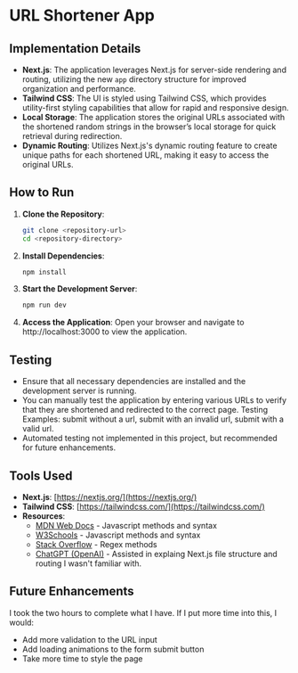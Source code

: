 # URL Shortener App

## Implementation Details

- **Next.js**: The application leverages Next.js for server-side rendering and routing, utilizing the new `app` directory structure for improved organization and performance.
- **Tailwind CSS**: The UI is styled using Tailwind CSS, which provides utility-first styling capabilities that allow for rapid and responsive design.
- **Local Storage**: The application stores the original URLs associated with the shortened random strings in the browser’s local storage for quick retrieval during redirection.
- **Dynamic Routing**: Utilizes Next.js's dynamic routing feature to create unique paths for each shortened URL, making it easy to access the original URLs.

## How to Run

1. **Clone the Repository**:

   ```bash
   git clone <repository-url>
   cd <repository-directory>

   ```

2. **Install Dependencies**:

   ```bash
   npm install

   ```

3. **Start the Development Server**:

   ```bash
   npm run dev

   ```

4. **Access the Application**:
   Open your browser and navigate to http://localhost:3000 to view the application.

## Testing

- Ensure that all necessary dependencies are installed and the development server is running.
- You can manually test the application by entering various URLs to verify that they are shortened and redirected to the correct page. Testing Examples: submit without a url, submit with an invalid url, submit with a valid url.
- Automated testing not implemented in this project, but recommended for future enhancements.

## Tools Used

- **Next.js**: [https://nextjs.org/](https://nextjs.org/)
- **Tailwind CSS**: [https://tailwindcss.com/](https://tailwindcss.com/)
- **Resources**:
  - [MDN Web Docs](https://developer.mozilla.org/en-US/) - Javascript methods and syntax
  - [W3Schools](https://www.w3schools.com/) - Javascript methods and syntax
  - [Stack Overflow](https://stackoverflow.com/) - Regex methods
  - [ChatGPT (OpenAI)](https://chatgpt.com/) - Assisted in explaing Next.js file structure and routing I wasn't familiar with.

## Future Enhancements

I took the two hours to complete what I have. If I put more time into this, I would:

- Add more validation to the URL input
- Add loading animations to the form submit button
- Take more time to style the page
